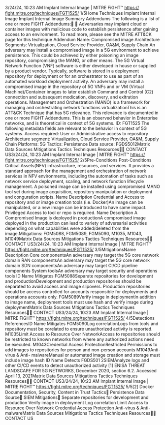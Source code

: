 3/24/24, 10:23 AM Implant Internal Image | MITRE FiGHT™
https://ﬁght.mitre.org/techniques/FGT1525/ 1/5Home Techniques Implant Internal Image
Implant Internal Image
Summary
Addendums
The following is a list of one or more FiGHT Addendums:󰅂 󰅂
Adversaries may implant cloud or container images with
malicious code to establish persistence after gaining access
to an environment. To read more, please see the MITRE
ATT&CK page for this technique
Addendum Name: Compromised image
Architecture Segments: Virtualization, Cloud Service Provider, OA&M,
Supply Chain
An adversary may install a compromised image in a 5G
environment to achieve persistence. This could be achieved
by either poisoning an image repository, compromising the
MANO, or other means.
The 5G Virtual Network Function (VNF) software is either
developed in house or supplied by a product vendor. Typically,
software is stored in a deployment repository for deployment
or for an orchestrator to use as part of an automated
workload deployment activity. An adversary may install a
compromised image in the repository of 5G VNFs and or VM
(Virtual Machine)/Container images to later establish
Command and Control (C2) connection and subsequent
modi cation, discovery, and ex ltration operations.
Management and Orchestration (MANO) is a framework for
managing and orchestrating network functions virtualizationThis is an ATT&CK
Technique that has 5G
relevance. This relevance is
documented in one or more
FiGHT Addendums.
This is an observed behavior
in Enterprise networks, and is
theoretical in context of 5G
systems.
ID: FGT1525
The following metadata
fields are relevant to the
behavior in context of 5G
systems.
Access required: User or
Administrative access to
repository
Architecture segment:
Virtualization, Cloud Service
Provider, OA&M, Supply
Chain
Platforms: 5G
Tactics: Persistence
Data source: FGDS5012Matrix Data Sources Mitigations Tactics Techniques Resources󰍝󰇙
CONTACT US3/24/24, 10:23 AM Implant Internal Image | MITRE FiGHT™
https://ﬁght.mitre.org/techniques/FGT1525/ 2/5Pre-Conditions
Post-Conditions
Critical Assets(NFV) infrastructure, resources, and services. It provides a
standard approach for the management and orchestration of
network services in NFV environments, including the
automation of tasks such as network service deployment,
scaling, and network function lifecycle management. A
poisoned image can be installed using compromised MANO
tool set during image acquisition, repository manipulation or
deployment and con guration scripts.
Name Description
Credential and Access to
repository and or image creation
tools (i.e. Docker)An image can be
manipulated, or a new
image can be
introduced to have
same impact. Privileged
Access to tool or repo is
required.
Name Description
A Compromised Image is
deployed in productionA compromised image
deployed in the
production can lead to
variety of adversarial
activities depending on
what capabilities were
added/deleted from the
image.Mitigations: FGM5088,
FGM5089, FGM5090,
M1035, M1043, M1049Matrix Data Sources Mitigations Tactics Techniques Resources󰍝󰇙
CONTACT US3/24/24, 10:23 AM Implant Internal Image | MITRE FiGHT™
https://ﬁght.mitre.org/techniques/FGT1525/ 3/5MitigationsName Description
Core componentsAn adversary may
target the 5G core
network domain
RAN componentsAn adversary may
target the 5G core
network domain
SDN componentsAn adversary may
target CI/CD pipeline
components
System toolsAn adversary may
target security and
operations tools
ID Name Mitigates
FGM5088Separate
repositories for
development and
productionDevelopment and
production repositories
should be separated to
avoid access and
image slipovers.
Production repositories
should be access
controlled for accounts
responsible for
deployments and
operations accounts
only.
FGM5089Verify image in
deploymentIn addition to image
name, deployment tools
must use hash and
verify image during
deploymentMatrix Data Sources Mitigations Tactics Techniques Resources󰍝󰇙
CONTACT US3/24/24, 10:23 AM Implant Internal Image | MITRE FiGHT™
https://ﬁght.mitre.org/techniques/FGT1525/ 4/5Detections
ReferencesID Name Mitigates
FGM5090Log correlationLogs from tools and
repository must be
corelated to ensure
unauthorized activity is
reported.
M1035Limit Access to
Resource Over
NetworkAccess to repositories
should be restricted to
known networks from
where any authorized
actions need be
executed.
M1043Credential Access
ProtectionRestricted Permissions
to add images to
repositories for person
and non-person
accounts
M1049Anti-virus & Anti-
malwareManual or automated
image creation and
storage must include
image hash
ID Name Detects
FGDS501
2SIEMAnalyze logs and other
CI/CD events to detect
unauthorized activity
[1] ENISA THREAT LANDSCAPE FOR 5G NETWORKS,
December 2020, section 6.2. Accessed April 13, 2021Matrix Data Sources Mitigations Tactics Techniques Resources󰍝󰇙
CONTACT US3/24/24, 10:23 AM Implant Internal Image | MITRE FiGHT™
https://ﬁght.mitre.org/techniques/FGT1525/ 5/5[2] Docker Documentation, Security, Content in Trust
Tactics󰅀
Persistence
Data Source󰅀
SIEM
Mitigations󰅀
Separate repositories for development and production
Verify image in deployment
Log correlation
Limit Access to Resource Over Network
Credential Access Protection
Anti-virus & Anti-malwareMatrix Data Sources Mitigations Tactics Techniques Resources󰍝󰇙
CONTACT US